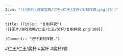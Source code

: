 ```yaml
---
Icon: "![[图片/游戏攻略/仁王/仁王/奖杯/复制样貌.png|30]]"
---
```

```ad-common-bronze-trophy
title: (Title:: "复制样貌")
![[图片/游戏攻略/仁王/仁王/奖杯/复制样貌.png|100]]

(Comment:: "进行复制样貌.")
```

#仁王/仁王/奖杯 #奖杯 #奖杯/铜
